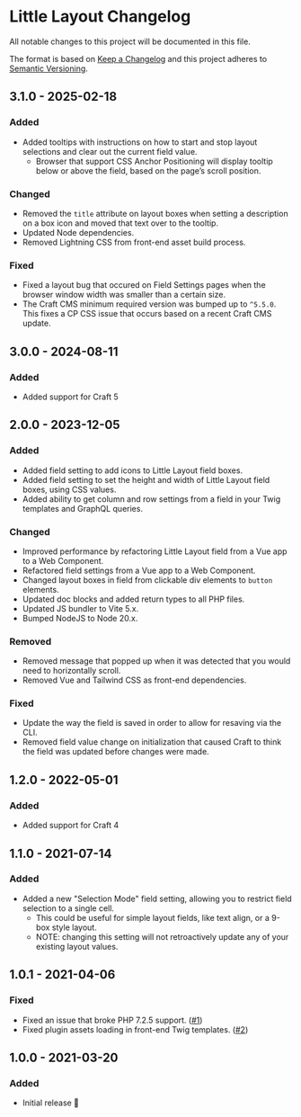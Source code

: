# Little Layout Changelog

All notable changes to this project will be documented in this file.

The format is based on [Keep a Changelog](http://keepachangelog.com/) and this project adheres to [Semantic Versioning](http://semver.org/).

## 3.1.0 - 2025-02-18
### Added
- Added tooltips with instructions on how to start and stop layout selections and clear out the current field value.
  - Browser that support CSS Anchor Positioning will display tooltip below or above the field, based on the page’s scroll position.

### Changed
- Removed the `title` attribute on layout boxes when setting a description on a box icon and moved that text over to the tooltip.
- Updated Node dependencies.
- Removed Lightning CSS from front-end asset build process.

### Fixed
- Fixed a layout bug that occured on Field Settings pages when the browser window width was smaller than a certain size.
- The Craft CMS minimum required version was bumped up to `^5.5.0`. This fixes a CP CSS issue that occurs based on a recent Craft CMS update.

## 3.0.0 - 2024-08-11
### Added
- Added support for Craft 5


## 2.0.0 - 2023-12-05
### Added
- Added field setting to add icons to Little Layout field boxes.
- Added field setting to set the height and width of Little Layout field boxes, using CSS values.
- Added ability to get column and row settings from a field in your Twig templates and GraphQL queries.

### Changed
- Improved performance by refactoring Little Layout field from a Vue app to a Web Component.
- Refactored field settings from a Vue app to a Web Component.
- Changed layout boxes in field from clickable div elements to `button` elements.
- Updated doc blocks and added return types to all PHP files.
- Updated JS bundler to Vite 5.x.
- Bumped NodeJS to Node 20.x.

### Removed
- Removed message that popped up when it was detected that you would need to horizontally scroll.
- Removed Vue and Tailwind CSS as front-end dependencies.

### Fixed
- Update the way the field is saved in order to allow for resaving via the CLI.
- Removed field value change on initialization that caused Craft to think the field was updated before changes were made.


## 1.2.0 - 2022-05-01
### Added
- Added support for Craft 4


## 1.1.0 - 2021-07-14
### Added
- Added a new "Selection Mode" field setting, allowing you to restrict field selection to a single cell.
  - This could be useful for simple layout fields, like text align, or a 9-box style layout.
  - NOTE: changing this setting will not retroactively update any of your existing layout values.


## 1.0.1 - 2021-04-06
### Fixed
- Fixed an issue that broke PHP 7.2.5 support. ([#1](https://github.com/wbrowar/craft-little-layout/issues/1))
- Fixed plugin assets loading in front-end Twig templates. ([#2](https://github.com/wbrowar/craft-little-layout/issues/2))


## 1.0.0 - 2021-03-20
### Added
- Initial release 🎉

